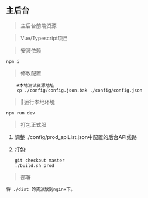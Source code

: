 ## 主后台
>主后台前端资源

>Vue/Typescript项目


>安装依赖
```shell
npm i
```

>修改配置
```shell
    #本地测试资源地址
    cp ./config/config.json.bak ./config/config.json
```
>运行本地环境
```shell
npm run dev
```

>打包正式服
1. 调整 ./config/prod_apiList.json中配置的后台API线路 

2. 打包:
    ```shell
    git checkout master
    ./build.sh prod
    
>部署

    将 ./dist 的资源放到nginx下。